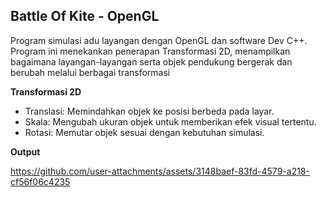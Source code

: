## Battle Of Kite - OpenGL

Program simulasi adu layangan dengan OpenGL dan software Dev C++. Program ini menekankan penerapan Transformasi 2D, menampilkan bagaimana layangan-layangan serta objek pendukung bergerak dan berubah melalui berbagai transformasi

**Transformasi 2D**
- Translasi: Memindahkan objek ke posisi berbeda pada layar.
- Skala: Mengubah ukuran objek untuk memberikan efek visual tertentu.
- Rotasi: Memutar objek sesuai dengan kebutuhan simulasi.

**Output**


https://github.com/user-attachments/assets/3148baef-83fd-4579-a218-cf56f06c4235

